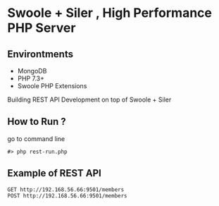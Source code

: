 # Swoole + Siler , High Performance PHP Server

## Environtments
+ MongoDB
+ PHP 7.3+
+ Swoole PHP Extensions

Building REST API Development on top of Swoole + Siler

## How to Run ?
go to command line
```
#> php rest-run.php
```

## Example of REST API
```
GET http://192.168.56.66:9501/members
POST http://192.168.56.66:9501/members
```
